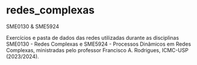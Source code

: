 # redes_complexas
SME0130 & SME5924

Exercícios e pasta de dados das redes utilizadas durante as disciplinas SME0130 - Redes Complexas e SME5924 - Processos Dinâmicos em Redes Complexas, ministradas pelo professor Francisco A. Rodrigues, ICMC-USP (2023/2024). 
